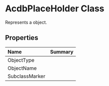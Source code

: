 # AcdbPlaceHolder Class

Represents a <see cref="T:ACadSharp.Objects.AcdbPlaceHolder" /> object.

## Properties

| Name | Summary | 
| :- | :- | 
| ObjectType |  | 
| ObjectName |  | 
| SubclassMarker |  | 

